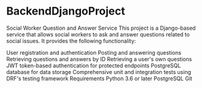 # BackendDjangoProject
Social Worker Question and Answer Service
This project is a Django-based service that allows social workers to ask and answer questions related to social issues. It provides the following functionality:

User registration and authentication
Posting and answering questions
Retrieving questions and answers by ID
Retrieving a user's own questions
JWT token-based authentication for protected endpoints
PostgreSQL database for data storage
Comprehensive unit and integration tests using DRF's testing framework
Requirements
Python 3.6 or later
PostgreSQL
Git
